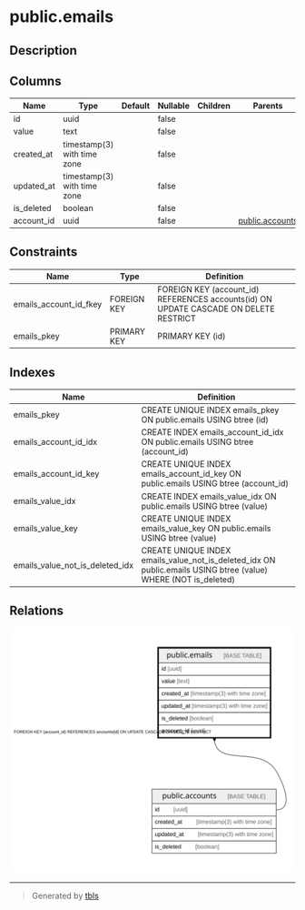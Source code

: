 # public.emails

## Description

## Columns

| Name | Type | Default | Nullable | Children | Parents | Comment |
| ---- | ---- | ------- | -------- | -------- | ------- | ------- |
| id | uuid |  | false |  |  |  |
| value | text |  | false |  |  |  |
| created_at | timestamp(3) with time zone |  | false |  |  |  |
| updated_at | timestamp(3) with time zone |  | false |  |  |  |
| is_deleted | boolean |  | false |  |  |  |
| account_id | uuid |  | false |  | [public.accounts](public.accounts.md) |  |

## Constraints

| Name | Type | Definition |
| ---- | ---- | ---------- |
| emails_account_id_fkey | FOREIGN KEY | FOREIGN KEY (account_id) REFERENCES accounts(id) ON UPDATE CASCADE ON DELETE RESTRICT |
| emails_pkey | PRIMARY KEY | PRIMARY KEY (id) |

## Indexes

| Name | Definition |
| ---- | ---------- |
| emails_pkey | CREATE UNIQUE INDEX emails_pkey ON public.emails USING btree (id) |
| emails_account_id_idx | CREATE INDEX emails_account_id_idx ON public.emails USING btree (account_id) |
| emails_account_id_key | CREATE UNIQUE INDEX emails_account_id_key ON public.emails USING btree (account_id) |
| emails_value_idx | CREATE INDEX emails_value_idx ON public.emails USING btree (value) |
| emails_value_key | CREATE UNIQUE INDEX emails_value_key ON public.emails USING btree (value) |
| emails_value_not_is_deleted_idx | CREATE UNIQUE INDEX emails_value_not_is_deleted_idx ON public.emails USING btree (value) WHERE (NOT is_deleted) |

## Relations

![er](public.emails.svg)

---

> Generated by [tbls](https://github.com/k1LoW/tbls)

